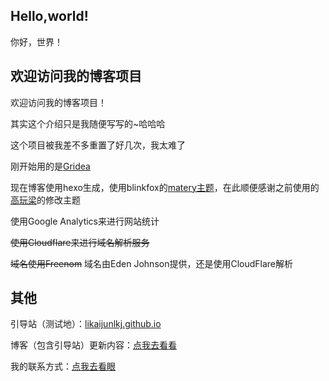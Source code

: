 ## Hello,world!

你好，世界！

## 欢迎访问我的博客项目

欢迎访问我的博客项目！

其实这个介绍只是我随便写写的~哈哈哈 

这个项目被我差不多重置了好几次，我太难了

刚开始用的是[Gridea](https://gridea.dev)

现在博客使用hexo生成，使用blinkfox的[matery主题](https://github.com/blinkfox/hexo-theme-matery)，在此顺便感谢之前使用的[高玩梁](https://gwliang.com)的修改主题

使用Google Analytics来进行网站统计

~~使用Cloudflare来进行域名解析服务~~

~~域名使用Freenom~~ 域名由Eden Johnson提供，还是使用CloudFlare解析

## 其他

引导站（测试地）：[likaijunlkj.github.io](https://likaijunlkj.github.io)

博客（包含引导站）更新内容：[点我去看看](https://lijiajunljj.github.io/posts/35791.html)

我的联系方式：[点我去看眼](https://lijiajunljj.github.io/posts/14021.html)